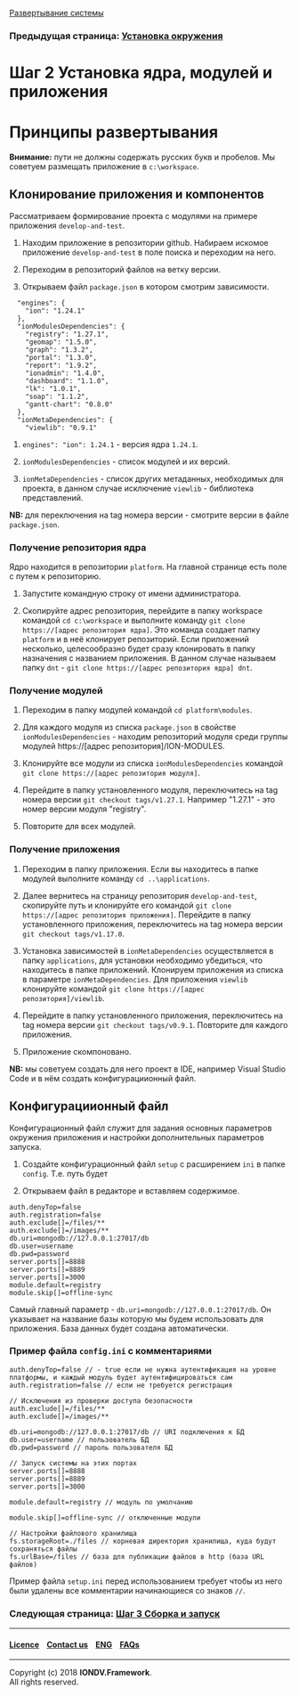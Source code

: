 [Развертывание системы](/docs/ru/1_system_deployment/)  

### Предыдущая страница: [Установка окружения](docs/ru/1_system_deployment/step1_installing_environment.md)

# Шаг 2 Установка ядра, модулей и приложения

# Принципы развертывания

**Внимание:** пути не должны содержать русских букв и пробелов. Мы советуем размещать приложение в `c:\workspace`.

## Клонирование приложения и компонентов

Рассматриваем формирование проекта с модулями на примере приложения `develop-and-test`.
1. Находим приложение в репозитории github. Набираем искомое приложение `develop-and-test` в поле поиска и переходим на него.

2. Переходим в репозиторий файлов на ветку версии.

3. Открываем файл `package.json` в котором смотрим зависимости.

```
  "engines": {
    "ion": "1.24.1"
  },
  "ionModulesDependencies": {
    "registry": "1.27.1",
    "geomap": "1.5.0",
    "graph": "1.3.2",
    "portal": "1.3.0",
    "report": "1.9.2",
    "ionadmin": "1.4.0",
    "dashboard": "1.1.0",
    "lk": "1.0.1",
    "soap": "1.1.2",
    "gantt-chart": "0.8.0"
  },
  "ionMetaDependencies": {
    "viewlib": "0.9.1"
```

1. `engines": "ion": 1.24.1` - версия ядра `1.24.1`.  

2. `ionModulesDependencies` - список модулей и их версий.  

3. `ionMetaDependencies` - список других метаданных, необходимых для проекта, в данном случае исключение `viewlib` - библиотека представлений.

**NB:** для переключения на tag номера версии - смотрите версии в файле `package.json`.

### Получение репозитория ядра

Ядро находится в репозитории `platform`. На главной странице есть поле с путем к репозиторию.

1. Запустите командную строку от имени администратора. 

2. Скопируйте адрес репозитория, перейдите в папку workspace командой  `cd c:\workspace` и выполните команду `git clone https://[адрес репозитория ядра]`. Это команда создает папку `platform` и в неё клонирует репозиторий. Если приложений несколько, целесообразно будет сразу клонировать в папку назначения с названием приложения. В данном случае называем папку `dnt` - `git clone https://[адрес репозитория ядра] dnt`.

### Получение модулей

1. Переходим в папку модулей командой `cd platform\modules`. 

2. Для каждого модуля из списка `package.json` в свойстве `ionModulesDependencies` - находим репозиторий модуля среди группы модулей https://[адрес репозитория]/ION-MODULES.

3. Клонируйте все модули из списка `ionModulesDependencies` командой `git clone https://[адрес репозитория модуля]`.

4. Перейдите в папку установленного модуля, переключитесь на tag номера версии `git checkout tags/v1.27.1`. Например "1.27.1" - это номер версии модуля "registry". 

5. Повторите для всех модулей. 

### Получение приложения

1. Переходим в папку приложения. Если вы находитесь в папке модулей выполните команду `cd ..\applications`.

2. Далее вернитесь на страницу репозитория `develop-and-test`, скопируйте путь и клонируйте его командой
`git clone https://[адрес репозитория приложения]`. Перейдите в папку установленного приложения, переключитесь на tag номера версии `git checkout tags/v1.17.0`.

3. Установка зависимостей в `ionMetaDependencies` осуществляется в папку `applications`, для установки необходимо убедиться, что находитесь в папке приложений. Клонируем приложения из списка в параметре  `ionMetaDependencies`. Для приложения `viewlib` клонируйте командой `git clone https://[адрес репозитория]/viewlib`.  

4. Перейдите в папку установленного приложения, переключитесь на tag номера версии `git checkout tags/v0.9.1`. Повторите для каждого приложения.

5. Приложение скомпоновано. 

**NB:** мы советуем создать для него проект в IDE, например Visual Studio Code и в нём создать конфигурациионный файл.  

## Конфигурациионный файл

Конфигурационный файл служит для задания основных параметров окружения приложения и настройки дополнительных параметров запуска.

1. Создайте конфигурационный файл `setup` с расширением `ini` в папке `config`. Т.е. путь будет 

2. Открываем файл в редакторе и вставляем содержимое. 

```
auth.denyTop=false 
auth.registration=false 
auth.exclude[]=/files/**
auth.exclude[]=/images/**
db.uri=mongodb://127.0.0.1:27017/db
db.user=username
db.pwd=password
server.ports[]=8888
server.ports[]=8889
server.ports[]=3000
module.default=registry
module.skip[]=offline-sync
```
Самый главный параметр - `db.uri=mongodb://127.0.0.1:27017/db`. Он указывает на название базы которую мы будем использовать для приложения. База данных будет создана автоматически.

### Пример файла `config.ini` с комментариями

```
auth.denyTop=false // - true если не нужна аутентификация на уровне платформы, и каждый модуль будет аутентифицироваться сам
auth.registration=false // если не требуется регистрация

// Исключения из проверки доступа безопасности
auth.exclude[]=/files/**
auth.exclude[]=/images/**

db.uri=mongodb://127.0.0.1:27017/db // URI подключения к БД
db.user=username // пользователь БД
db.pwd=password // пароль пользователя БД

// Запуск системы на этих портах
server.ports[]=8888
server.ports[]=8889
server.ports[]=3000

module.default=registry // модуль по умолчанию

module.skip[]=offline-sync // отключенные модули

// Настройки файлового хранилища
fs.storageRoot=./files // корневая директория хранилища, куда будут сохраняться файлы
fs.urlBase=/files // база для публикации файлов в http (база URL файлов)
```
Пример файла `setup.ini` перед использованием требует чтобы из него были удалены все комментарии начинающиеся со знаков `//`.

### Следующая страница: [Шаг 3 Сборка и запуск](/docs/ru/1_system_deployment/step3_building_and_running.md)

--------------------------------------------------------------------------  


 #### [Licence](/LICENCE.md) &ensp;  [Contact us](https://iondv.ru/index.html) &ensp;  [ENG](/docs/en/1_system_deployment/step2_project_with_modules.md)   &ensp; [FAQs](/faqs.md)          



--------------------------------------------------------------------------  

Copyright (c) 2018 **IONDV.Framework**.  
All rights reserved.  




